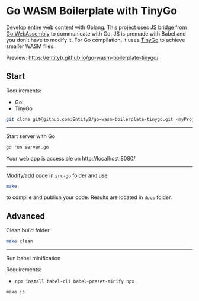 # Go WASM Boilerplate with TinyGo

Develop entire web content with Golang. This project uses JS bridge from [Go WebAssembly](https://github.com/golang/go/wiki/WebAssembly) to communicate with Go. JS is premade with Babel and you don't have to modify it. 
For Go compilation, it uses [TinyGo](https://github.com/tinygo-org/tinygo) to achieve smaller WASM files. 

Preview: https://entityb.github.io/go-wasm-boilerplate-tinygo/

## Start

Requirements:
* Go 
* TinyGo

```bash
git clone git@github.com:EntityB/go-wasm-boilerplate-tinygo.git <myProject> --depth 1
```

---

Start server with Go
```bash
go run server.go
```
Your web app is accessible on http://localhost:8080/

---

Modify/add code in `src-go` folder and use
```bash
make
```
to compile and publish your code. Results are located in `docs` folder. 

## Advanced

Clean build folder
```bash
make clean
```

---

Run babel minification

Requirements:
* `npm install babel-cli babel-preset-minify npx`

```
make js
```
